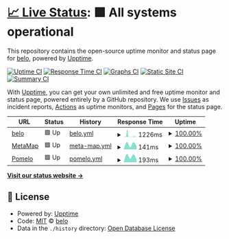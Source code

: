 # [📈 Live Status](https://demo.upptime.js.org): <!--live status--> **🟩 All systems operational**

This repository contains the open-source uptime monitor and status page for [belo](https://belo.app), powered by [Upptime](https://github.com/upptime/upptime).

[![Uptime CI](https://github.com/belo-app/status/workflows/Uptime%20CI/badge.svg)](https://github.com/belo-app/status/actions?query=workflow%3A%22Uptime+CI%22)
[![Response Time CI](https://github.com/belo-app/status/workflows/Response%20Time%20CI/badge.svg)](https://github.com/belo-app/status/actions?query=workflow%3A%22Response+Time+CI%22)
[![Graphs CI](https://github.com/belo-app/status/workflows/Graphs%20CI/badge.svg)](https://github.com/belo-app/status/actions?query=workflow%3A%22Graphs+CI%22)
[![Static Site CI](https://github.com/belo-app/status/workflows/Static%20Site%20CI/badge.svg)](https://github.com/belo-app/status/actions?query=workflow%3A%22Static+Site+CI%22)
[![Summary CI](https://github.com/belo-app/status/workflows/Summary%20CI/badge.svg)](https://github.com/belo-app/status/actions?query=workflow%3A%22Summary+CI%22)

With [Upptime](https://upptime.js.org), you can get your own unlimited and free uptime monitor and status page, powered entirely by a GitHub repository. We use [Issues](https://github.com/belo-app/status/issues) as incident reports, [Actions](https://github.com/belo-app/status/actions) as uptime monitors, and [Pages](https://demo.upptime.js.org) for the status page.

<!--start: status pages-->
<!-- This summary is generated by Upptime (https://github.com/upptime/upptime) -->
<!-- Do not edit this manually, your changes will be overwritten -->
<!-- prettier-ignore -->
| URL | Status | History | Response Time | Uptime |
| --- | ------ | ------- | ------------- | ------ |
| <img alt="" src="https://favicons.githubusercontent.com/api.belo.app" height="13"> [belo](https://api.belo.app/health) | 🟩 Up | [belo.yml](https://github.com/belo-app/status/commits/HEAD/history/belo.yml) | <details><summary><img alt="Response time graph" src="./graphs/belo/response-time-week.png" height="20"> 1226ms</summary><br><a href="https://status.belo.app/history/belo"><img alt="Response time 589" src="https://img.shields.io/endpoint?url=https%3A%2F%2Fraw.githubusercontent.com%2Fbelo-app%2Fstatus%2FHEAD%2Fapi%2Fbelo%2Fresponse-time.json"></a><br><a href="https://status.belo.app/history/belo"><img alt="24-hour response time 176" src="https://img.shields.io/endpoint?url=https%3A%2F%2Fraw.githubusercontent.com%2Fbelo-app%2Fstatus%2FHEAD%2Fapi%2Fbelo%2Fresponse-time-day.json"></a><br><a href="https://status.belo.app/history/belo"><img alt="7-day response time 1226" src="https://img.shields.io/endpoint?url=https%3A%2F%2Fraw.githubusercontent.com%2Fbelo-app%2Fstatus%2FHEAD%2Fapi%2Fbelo%2Fresponse-time-week.json"></a><br><a href="https://status.belo.app/history/belo"><img alt="30-day response time 732" src="https://img.shields.io/endpoint?url=https%3A%2F%2Fraw.githubusercontent.com%2Fbelo-app%2Fstatus%2FHEAD%2Fapi%2Fbelo%2Fresponse-time-month.json"></a><br><a href="https://status.belo.app/history/belo"><img alt="1-year response time 589" src="https://img.shields.io/endpoint?url=https%3A%2F%2Fraw.githubusercontent.com%2Fbelo-app%2Fstatus%2FHEAD%2Fapi%2Fbelo%2Fresponse-time-year.json"></a></details> | <details><summary><a href="https://status.belo.app/history/belo">100.00%</a></summary><a href="https://status.belo.app/history/belo"><img alt="All-time uptime 99.96%" src="https://img.shields.io/endpoint?url=https%3A%2F%2Fraw.githubusercontent.com%2Fbelo-app%2Fstatus%2FHEAD%2Fapi%2Fbelo%2Fuptime.json"></a><br><a href="https://status.belo.app/history/belo"><img alt="24-hour uptime 100.00%" src="https://img.shields.io/endpoint?url=https%3A%2F%2Fraw.githubusercontent.com%2Fbelo-app%2Fstatus%2FHEAD%2Fapi%2Fbelo%2Fuptime-day.json"></a><br><a href="https://status.belo.app/history/belo"><img alt="7-day uptime 100.00%" src="https://img.shields.io/endpoint?url=https%3A%2F%2Fraw.githubusercontent.com%2Fbelo-app%2Fstatus%2FHEAD%2Fapi%2Fbelo%2Fuptime-week.json"></a><br><a href="https://status.belo.app/history/belo"><img alt="30-day uptime 99.94%" src="https://img.shields.io/endpoint?url=https%3A%2F%2Fraw.githubusercontent.com%2Fbelo-app%2Fstatus%2FHEAD%2Fapi%2Fbelo%2Fuptime-month.json"></a><br><a href="https://status.belo.app/history/belo"><img alt="1-year uptime 99.96%" src="https://img.shields.io/endpoint?url=https%3A%2F%2Fraw.githubusercontent.com%2Fbelo-app%2Fstatus%2FHEAD%2Fapi%2Fbelo%2Fuptime-year.json"></a></details>
| <img alt="" src="https://favicons.githubusercontent.com/api.getmati.com" height="13"> [MetaMap](https://api.getmati.com/health) | 🟩 Up | [meta-map.yml](https://github.com/belo-app/status/commits/HEAD/history/meta-map.yml) | <details><summary><img alt="Response time graph" src="./graphs/meta-map/response-time-week.png" height="20"> 141ms</summary><br><a href="https://status.belo.app/history/meta-map"><img alt="Response time 141" src="https://img.shields.io/endpoint?url=https%3A%2F%2Fraw.githubusercontent.com%2Fbelo-app%2Fstatus%2FHEAD%2Fapi%2Fmeta-map%2Fresponse-time.json"></a><br><a href="https://status.belo.app/history/meta-map"><img alt="24-hour response time 94" src="https://img.shields.io/endpoint?url=https%3A%2F%2Fraw.githubusercontent.com%2Fbelo-app%2Fstatus%2FHEAD%2Fapi%2Fmeta-map%2Fresponse-time-day.json"></a><br><a href="https://status.belo.app/history/meta-map"><img alt="7-day response time 141" src="https://img.shields.io/endpoint?url=https%3A%2F%2Fraw.githubusercontent.com%2Fbelo-app%2Fstatus%2FHEAD%2Fapi%2Fmeta-map%2Fresponse-time-week.json"></a><br><a href="https://status.belo.app/history/meta-map"><img alt="30-day response time 141" src="https://img.shields.io/endpoint?url=https%3A%2F%2Fraw.githubusercontent.com%2Fbelo-app%2Fstatus%2FHEAD%2Fapi%2Fmeta-map%2Fresponse-time-month.json"></a><br><a href="https://status.belo.app/history/meta-map"><img alt="1-year response time 141" src="https://img.shields.io/endpoint?url=https%3A%2F%2Fraw.githubusercontent.com%2Fbelo-app%2Fstatus%2FHEAD%2Fapi%2Fmeta-map%2Fresponse-time-year.json"></a></details> | <details><summary><a href="https://status.belo.app/history/meta-map">100.00%</a></summary><a href="https://status.belo.app/history/meta-map"><img alt="All-time uptime 100.00%" src="https://img.shields.io/endpoint?url=https%3A%2F%2Fraw.githubusercontent.com%2Fbelo-app%2Fstatus%2FHEAD%2Fapi%2Fmeta-map%2Fuptime.json"></a><br><a href="https://status.belo.app/history/meta-map"><img alt="24-hour uptime 100.00%" src="https://img.shields.io/endpoint?url=https%3A%2F%2Fraw.githubusercontent.com%2Fbelo-app%2Fstatus%2FHEAD%2Fapi%2Fmeta-map%2Fuptime-day.json"></a><br><a href="https://status.belo.app/history/meta-map"><img alt="7-day uptime 100.00%" src="https://img.shields.io/endpoint?url=https%3A%2F%2Fraw.githubusercontent.com%2Fbelo-app%2Fstatus%2FHEAD%2Fapi%2Fmeta-map%2Fuptime-week.json"></a><br><a href="https://status.belo.app/history/meta-map"><img alt="30-day uptime 100.00%" src="https://img.shields.io/endpoint?url=https%3A%2F%2Fraw.githubusercontent.com%2Fbelo-app%2Fstatus%2FHEAD%2Fapi%2Fmeta-map%2Fuptime-month.json"></a><br><a href="https://status.belo.app/history/meta-map"><img alt="1-year uptime 100.00%" src="https://img.shields.io/endpoint?url=https%3A%2F%2Fraw.githubusercontent.com%2Fbelo-app%2Fstatus%2FHEAD%2Fapi%2Fmeta-map%2Fuptime-year.json"></a></details>
| <img alt="" src="https://favicons.githubusercontent.com/api.pomelo.la" height="13"> [Pomelo](https://api.pomelo.la/ping) | 🟩 Up | [pomelo.yml](https://github.com/belo-app/status/commits/HEAD/history/pomelo.yml) | <details><summary><img alt="Response time graph" src="./graphs/pomelo/response-time-week.png" height="20"> 193ms</summary><br><a href="https://status.belo.app/history/pomelo"><img alt="Response time 193" src="https://img.shields.io/endpoint?url=https%3A%2F%2Fraw.githubusercontent.com%2Fbelo-app%2Fstatus%2FHEAD%2Fapi%2Fpomelo%2Fresponse-time.json"></a><br><a href="https://status.belo.app/history/pomelo"><img alt="24-hour response time 95" src="https://img.shields.io/endpoint?url=https%3A%2F%2Fraw.githubusercontent.com%2Fbelo-app%2Fstatus%2FHEAD%2Fapi%2Fpomelo%2Fresponse-time-day.json"></a><br><a href="https://status.belo.app/history/pomelo"><img alt="7-day response time 193" src="https://img.shields.io/endpoint?url=https%3A%2F%2Fraw.githubusercontent.com%2Fbelo-app%2Fstatus%2FHEAD%2Fapi%2Fpomelo%2Fresponse-time-week.json"></a><br><a href="https://status.belo.app/history/pomelo"><img alt="30-day response time 193" src="https://img.shields.io/endpoint?url=https%3A%2F%2Fraw.githubusercontent.com%2Fbelo-app%2Fstatus%2FHEAD%2Fapi%2Fpomelo%2Fresponse-time-month.json"></a><br><a href="https://status.belo.app/history/pomelo"><img alt="1-year response time 193" src="https://img.shields.io/endpoint?url=https%3A%2F%2Fraw.githubusercontent.com%2Fbelo-app%2Fstatus%2FHEAD%2Fapi%2Fpomelo%2Fresponse-time-year.json"></a></details> | <details><summary><a href="https://status.belo.app/history/pomelo">100.00%</a></summary><a href="https://status.belo.app/history/pomelo"><img alt="All-time uptime 100.00%" src="https://img.shields.io/endpoint?url=https%3A%2F%2Fraw.githubusercontent.com%2Fbelo-app%2Fstatus%2FHEAD%2Fapi%2Fpomelo%2Fuptime.json"></a><br><a href="https://status.belo.app/history/pomelo"><img alt="24-hour uptime 100.00%" src="https://img.shields.io/endpoint?url=https%3A%2F%2Fraw.githubusercontent.com%2Fbelo-app%2Fstatus%2FHEAD%2Fapi%2Fpomelo%2Fuptime-day.json"></a><br><a href="https://status.belo.app/history/pomelo"><img alt="7-day uptime 100.00%" src="https://img.shields.io/endpoint?url=https%3A%2F%2Fraw.githubusercontent.com%2Fbelo-app%2Fstatus%2FHEAD%2Fapi%2Fpomelo%2Fuptime-week.json"></a><br><a href="https://status.belo.app/history/pomelo"><img alt="30-day uptime 100.00%" src="https://img.shields.io/endpoint?url=https%3A%2F%2Fraw.githubusercontent.com%2Fbelo-app%2Fstatus%2FHEAD%2Fapi%2Fpomelo%2Fuptime-month.json"></a><br><a href="https://status.belo.app/history/pomelo"><img alt="1-year uptime 100.00%" src="https://img.shields.io/endpoint?url=https%3A%2F%2Fraw.githubusercontent.com%2Fbelo-app%2Fstatus%2FHEAD%2Fapi%2Fpomelo%2Fuptime-year.json"></a></details>

<!--end: status pages-->

[**Visit our status website →**](https://demo.upptime.js.org)

## 📄 License

- Powered by: [Upptime](https://github.com/upptime/upptime)
- Code: [MIT](./LICENSE) © [belo](https://belo.app)
- Data in the `./history` directory: [Open Database License](https://opendatacommons.org/licenses/odbl/1-0/)
